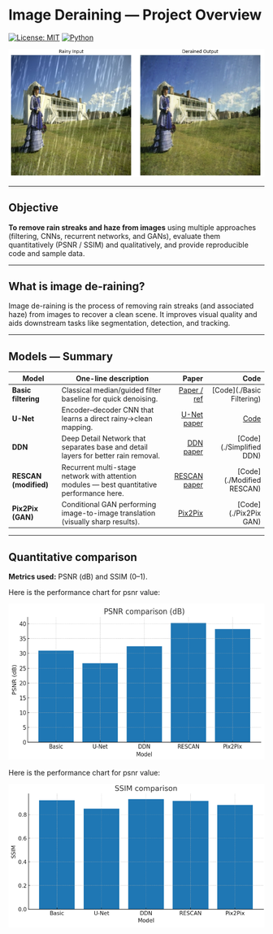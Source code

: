# Image Deraining — Project Overview

[![License: MIT](https://img.shields.io/badge/License-MIT-yellow.svg)](LICENSE) [![Python](https://img.shields.io/badge/Python-3.8%2B-blue.svg)](#)  

![Before/After preview](assets/result.png)

---

## Objective
**To remove rain streaks and haze from images** using multiple approaches (filtering, CNNs, recurrent networks, and GANs), evaluate them quantitatively (PSNR / SSIM) and qualitatively, and provide reproducible code and sample data.

---

## What is image de-raining?
Image de-raining is the process of removing rain streaks (and associated haze) from images to recover a clean scene. It improves visual quality and aids downstream tasks like segmentation, detection, and tracking.

---

## Models — Summary

| Model | One-line description | Paper | Code |
|---|---|---:|---:|
| **Basic filtering** | Classical median/guided filter baseline for quick denoising. | [Paper / ref](<BASIC_FILTER_PAPER_LINK>) | [Code](./Basic Filtering) |
| **U-Net** | Encoder–decoder CNN that learns a direct rainy→clean mapping. | [U-Net paper](<UNET_PAPER_LINK>) | [Code](./U-Net) |
| **DDN** | Deep Detail Network that separates base and detail layers for better rain removal. | [DDN paper](<DDN_PAPER_LINK>) | [Code](./Simplified DDN) |
| **RESCAN (modified)** | Recurrent multi-stage network with attention modules — best quantitative performance here. | [RESCAN paper](<RESCAN_PAPER_LINK>) | [Code](./Modified RESCAN) |
| **Pix2Pix (GAN)** | Conditional GAN performing image-to-image translation (visually sharp results). | [Pix2Pix](<PIX2PIX_PAPER_LINK>) | [Code](./Pix2Pix GAN) |


---

## Quantitative comparison 
**Metrics used:** PSNR (dB) and SSIM (0–1). 

Here is the performance chart for psnr value:

![PSNR Comparison](assets/PSNR_comparision.png)

Here is the performance chart for psnr value:

![SSIM Comparison](assets/SSIM_comparision.png)



